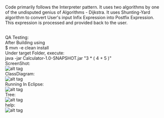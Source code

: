 Code primarily follows the Interpreter pattern. It uses two algorithms by one of the undisputed genius of Algorithms - Dijkstra.
It uses Shunting-Yard algorithm to convert User's input Infix Expression into Postfix Expression. This expression is processed and provided back to the user.

<br>QA Testing:<br>
After Building using<br> 
$ mvn -e clean install<br>
Under target Folder, execute:<br>
java -jar Calculator-1.0-SNAPSHOT.jar "3 * ( 4 + 5 )"<br>
ScreenShot:<br>
![alt tag](https://github.com/technicalyorker/misc/blob/master/Infosys/Calculator/resources/QA.png)
<br>ClassDiagram:<br>
![alt tag](https://github.com/technicalyorker/misc/blob/master/Infosys/Calculator/resources/Classdiagram.gif)
<br>Running In Eclipse:<br>
![alt tag](https://github.com/technicalyorker/misc/blob/master/Infosys/Calculator/resources/Arguments.png)
<br>Tree:<br>
![alt tag](https://github.com/technicalyorker/misc/blob/master/Infosys/Calculator/resources/tree.png)
<br>help:<br>
![alt tag](https://github.com/technicalyorker/misc/blob/master/Infosys/Calculator/resources/help.gif)

